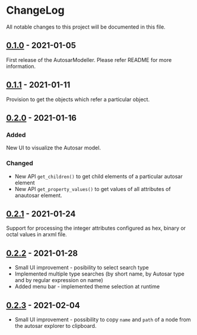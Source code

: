 # ChangeLog
All notable changes to this project will be documented in this file.

## [0.1.0]() - 2021-01-05
First release of the AutosarModeller. Please refer README for more information.

## [0.1.1]() - 2021-01-11
Provision to get the objects which refer a particular object.

## [0.2.0]() - 2021-01-16
### Added
New UI to visualize the Autosar model.
### Changed
- New API `get_children()` to get child elements of a particular autosar element
- New API `get_property_values()` to get values of all attributes of anautosar element.

## [0.2.1]() - 2021-01-24
Support for processing the integer attributes configured as hex, binary or octal values in arxml file.

## [0.2.2]() - 2021-01-28
- Small UI improvement - posibility to select search type
- Implemented multiple type searches (by short name, by Autosar type and by regular expression on name)
- Added menu bar - implemented theme selection at runtime

## [0.2.3]() - 2021-02-04
- Small UI improvement - possibility to copy `name` and `path` of a node from the autosar explorer to clipboard.
